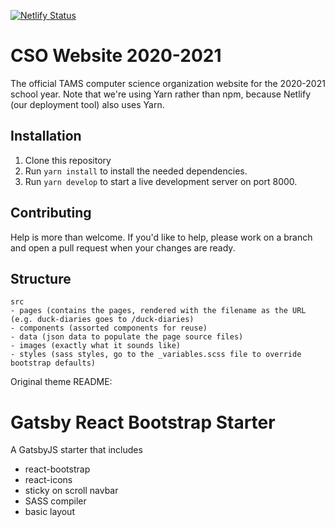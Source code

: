 [![Netlify Status](https://api.netlify.com/api/v1/badges/f7653b05-1747-4837-bdd1-318bf65d2ed5/deploy-status)](https://app.netlify.com/sites/cso-tams/deploys)
# CSO Website 2020-2021

The official TAMS computer science organization website for the 2020-2021 school year. Note that we're using Yarn rather than npm, because Netlify (our deployment tool) also uses Yarn.

## Installation

1. Clone this repository
2. Run `yarn install` to install the needed dependencies.
3. Run `yarn develop` to start a live development server on port 8000.

## Contributing

Help is more than welcome. If you'd like to help, please work on a branch and open a pull request when your changes are ready. 

## Structure

```
src
- pages (contains the pages, rendered with the filename as the URL (e.g. duck-diaries goes to /duck-diaries)
- components (assorted components for reuse)
- data (json data to populate the page source files)
- images (exactly what it sounds like)
- styles (sass styles, go to the _variables.scss file to override bootstrap defaults)
```

Original theme README:

# Gatsby React Bootstrap Starter

A GatsbyJS starter that includes

- react-bootstrap
- react-icons
- sticky on scroll navbar
- SASS compiler
- basic layout

